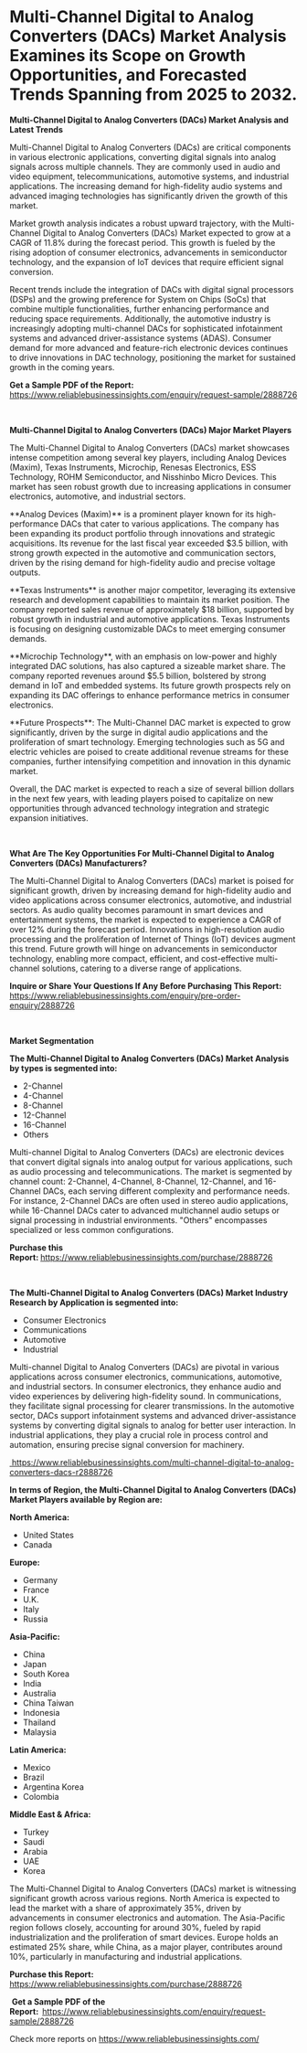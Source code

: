 <p><h1>Multi-Channel Digital to Analog Converters (DACs) Market Analysis Examines its Scope on Growth Opportunities, and Forecasted Trends Spanning from 2025 to 2032.</h1></p><p><strong>Multi-Channel Digital to Analog Converters (DACs) Market Analysis and Latest Trends</strong></p>
<p><p>Multi-Channel Digital to Analog Converters (DACs) are critical components in various electronic applications, converting digital signals into analog signals across multiple channels. They are commonly used in audio and video equipment, telecommunications, automotive systems, and industrial applications. The increasing demand for high-fidelity audio systems and advanced imaging technologies has significantly driven the growth of this market.</p><p>Market growth analysis indicates a robust upward trajectory, with the Multi-Channel Digital to Analog Converters (DACs) Market expected to grow at a CAGR of 11.8% during the forecast period. This growth is fueled by the rising adoption of consumer electronics, advancements in semiconductor technology, and the expansion of IoT devices that require efficient signal conversion. </p><p>Recent trends include the integration of DACs with digital signal processors (DSPs) and the growing preference for System on Chips (SoCs) that combine multiple functionalities, further enhancing performance and reducing space requirements. Additionally, the automotive industry is increasingly adopting multi-channel DACs for sophisticated infotainment systems and advanced driver-assistance systems (ADAS). Consumer demand for more advanced and feature-rich electronic devices continues to drive innovations in DAC technology, positioning the market for sustained growth in the coming years.</p></p>
<p><strong>Get a Sample PDF of the Report:&nbsp;</strong> <a href="https://www.reliablebusinessinsights.com/enquiry/request-sample/2888726?utm_campaign=3517&utm_medium=2&utm_source=Github&utm_content=ia&utm_term=14032025&utm_id=multi-channel-digital-to-analog-converters-dacs">https://www.reliablebusinessinsights.com/enquiry/request-sample/2888726</a></p>
<p>&nbsp;</p>
<p><strong>Multi-Channel Digital to Analog Converters (DACs) Major Market Players</strong></p>
<p><p>The Multi-Channel Digital to Analog Converters (DACs) market showcases intense competition among several key players, including Analog Devices (Maxim), Texas Instruments, Microchip, Renesas Electronics, ESS Technology, ROHM Semiconductor, and Nisshinbo Micro Devices. This market has seen robust growth due to increasing applications in consumer electronics, automotive, and industrial sectors.</p><p>**Analog Devices (Maxim)** is a prominent player known for its high-performance DACs that cater to various applications. The company has been expanding its product portfolio through innovations and strategic acquisitions. Its revenue for the last fiscal year exceeded $3.5 billion, with strong growth expected in the automotive and communication sectors, driven by the rising demand for high-fidelity audio and precise voltage outputs.</p><p>**Texas Instruments** is another major competitor, leveraging its extensive research and development capabilities to maintain its market position. The company reported sales revenue of approximately $18 billion, supported by robust growth in industrial and automotive applications. Texas Instruments is focusing on designing customizable DACs to meet emerging consumer demands.</p><p>**Microchip Technology**, with an emphasis on low-power and highly integrated DAC solutions, has also captured a sizeable market share. The company reported revenues around $5.5 billion, bolstered by strong demand in IoT and embedded systems. Its future growth prospects rely on expanding its DAC offerings to enhance performance metrics in consumer electronics.</p><p>**Future Prospects**: The Multi-Channel DAC market is expected to grow significantly, driven by the surge in digital audio applications and the proliferation of smart technology. Emerging technologies such as 5G and electric vehicles are poised to create additional revenue streams for these companies, further intensifying competition and innovation in this dynamic market. </p><p>Overall, the DAC market is expected to reach a size of several billion dollars in the next few years, with leading players poised to capitalize on new opportunities through advanced technology integration and strategic expansion initiatives.</p></p>
<p>&nbsp;</p>
<p><strong>What Are The Key Opportunities For Multi-Channel Digital to Analog Converters (DACs) Manufacturers?</strong></p>
<p><p>The Multi-Channel Digital to Analog Converters (DACs) market is poised for significant growth, driven by increasing demand for high-fidelity audio and video applications across consumer electronics, automotive, and industrial sectors. As audio quality becomes paramount in smart devices and entertainment systems, the market is expected to experience a CAGR of over 12% during the forecast period. Innovations in high-resolution audio processing and the proliferation of Internet of Things (IoT) devices augment this trend. Future growth will hinge on advancements in semiconductor technology, enabling more compact, efficient, and cost-effective multi-channel solutions, catering to a diverse range of applications.</p></p>
<p><strong>Inquire or Share Your Questions If Any Before Purchasing This Report:</strong> <a href="https://www.reliablebusinessinsights.com/enquiry/pre-order-enquiry/2888726?utm_campaign=3517&utm_medium=2&utm_source=Github&utm_content=ia&utm_term=14032025&utm_id=multi-channel-digital-to-analog-converters-dacs">https://www.reliablebusinessinsights.com/enquiry/pre-order-enquiry/2888726</a></p>
<p>&nbsp;</p>
<p><strong>Market Segmentation</strong></p>
<p><strong>The Multi-Channel Digital to Analog Converters (DACs) Market Analysis by types is segmented into:</strong></p>
<p><ul><li>2-Channel</li><li>4-Channel</li><li>8-Channel</li><li>12-Channel</li><li>16-Channel</li><li>Others</li></ul></p>
<p><p>Multi-channel Digital to Analog Converters (DACs) are electronic devices that convert digital signals into analog output for various applications, such as audio processing and telecommunications. The market is segmented by channel count: 2-Channel, 4-Channel, 8-Channel, 12-Channel, and 16-Channel DACs, each serving different complexity and performance needs. For instance, 2-Channel DACs are often used in stereo audio applications, while 16-Channel DACs cater to advanced multichannel audio setups or signal processing in industrial environments. "Others" encompasses specialized or less common configurations.</p></p>
<p><strong>Purchase this Report:&nbsp;</strong><a href="https://www.reliablebusinessinsights.com/purchase/2888726?utm_campaign=3517&utm_medium=2&utm_source=Github&utm_content=ia&utm_term=14032025&utm_id=multi-channel-digital-to-analog-converters-dacs">https://www.reliablebusinessinsights.com/purchase/2888726</a></p>
<p>&nbsp;</p>
<p><strong>The Multi-Channel Digital to Analog Converters (DACs) Market Industry Research by Application is segmented into:</strong></p>
<p><ul><li>Consumer Electronics</li><li>Communications</li><li>Automotive</li><li>Industrial</li></ul></p>
<p><p>Multi-channel Digital to Analog Converters (DACs) are pivotal in various applications across consumer electronics, communications, automotive, and industrial sectors. In consumer electronics, they enhance audio and video experiences by delivering high-fidelity sound. In communications, they facilitate signal processing for clearer transmissions. In the automotive sector, DACs support infotainment systems and advanced driver-assistance systems by converting digital signals to analog for better user interaction. In industrial applications, they play a crucial role in process control and automation, ensuring precise signal conversion for machinery.</p></p>
<p><a href="https://www.reliablebusinessinsights.com/multi-channel-digital-to-analog-converters-dacs-r2888726?utm_campaign=3517&utm_medium=2&utm_source=Github&utm_content=ia&utm_term=14032025&utm_id=multi-channel-digital-to-analog-converters-dacs">&nbsp;https://www.reliablebusinessinsights.com/multi-channel-digital-to-analog-converters-dacs-r2888726</a></p>
<p><strong>In terms of Region, the Multi-Channel Digital to Analog Converters (DACs) Market Players available by Region are:</strong></p>
<p>
    <p> <strong> North America: </strong>
        <ul>
            <li>United States</li>
            <li>Canada</li>
        </ul>
        </p> 
    <p> <strong> Europe: </strong>
        <ul>
            <li>Germany</li>
            <li>France</li>
            <li>U.K.</li>
            <li>Italy</li>
            <li>Russia</li>
        </ul>
        </p> 
    <p> <strong> Asia-Pacific: </strong>
        <ul>
            <li>China</li>
            <li>Japan</li>
            <li>South Korea</li>
            <li>India</li>
            <li>Australia</li>
            <li>China Taiwan</li>
            <li>Indonesia</li>
            <li>Thailand</li>
            <li>Malaysia</li>
        </ul>
        </p> 
    <p> <strong> Latin America: </strong>
        <ul>
            <li>Mexico</li>
            <li>Brazil</li>
            <li>Argentina Korea</li>
            <li>Colombia</li>
        </ul>
        </p> 
    <p> <strong> Middle East & Africa: </strong>
        <ul>
            <li>Turkey</li>
            <li>Saudi</li>
            <li>Arabia</li>
            <li>UAE</li>
            <li>Korea</li>
        </ul>
    </p>
    </p>
<p><p>The Multi-Channel Digital to Analog Converters (DACs) market is witnessing significant growth across various regions. North America is expected to lead the market with a share of approximately 35%, driven by advancements in consumer electronics and automation. The Asia-Pacific region follows closely, accounting for around 30%, fueled by rapid industrialization and the proliferation of smart devices. Europe holds an estimated 25% share, while China, as a major player, contributes around 10%, particularly in manufacturing and industrial applications.</p></p>
<p><strong>Purchase this Report: </strong><a href="https://www.reliablebusinessinsights.com/purchase/2888726?utm_campaign=3517&utm_medium=2&utm_source=Github&utm_content=ia&utm_term=14032025&utm_id=multi-channel-digital-to-analog-converters-dacs">https://www.reliablebusinessinsights.com/purchase/2888726</a></p>
<p>&nbsp;<strong>Get a Sample PDF of the Report:&nbsp;&nbsp;</strong><a href="https://www.reliablebusinessinsights.com/enquiry/request-sample/2888726?utm_campaign=3517&utm_medium=2&utm_source=Github&utm_content=ia&utm_term=14032025&utm_id=multi-channel-digital-to-analog-converters-dacs">https://www.reliablebusinessinsights.com/enquiry/request-sample/2888726</a></p>
<p><strong></strong></p>
<p>Check more reports on <a href="https://www.reliablebusinessinsights.com/?utm_campaign=3517&utm_medium=2&utm_source=Github&utm_content=ia&utm_term=14032025&utm_id=multi-channel-digital-to-analog-converters-dacs">https://www.reliablebusinessinsights.com/</a></p>
